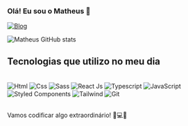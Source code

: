 ### Olá! Eu sou o Matheus 👋

[![Blog](https://img.shields.io/badge/LinkedIn-0077B5?style=for-the-badge&logo=linkedin&logoColor=white)](https://www.linkedin.com/in/devmatheusks?utm_source=share&utm_campaign=share_via&utm_content=profile&utm_medium=android_app)

![Matheus GitHub stats](https://github-readme-stats.vercel.app/api?username=matheuskssilva&show_icons=true&theme=radical)

## Tecnologias que utilizo no meu dia

<div style="display: inline_block"><br />
    <img align="center" alt="Html" src="https://img.shields.io/badge/HTML5-E34F26?style=for-the-badge&logo=html5&logoColor=white" />
    <img align="center" alt="Css" src="https://img.shields.io/badge/CSS3-1572B6?style=for-the-badge&logo=css3&logoColor=white" />
    <img align="center" alt="Sass" src="https://img.shields.io/badge/Sass-CC6699?style=for-the-badge&logo=sass&logoColor=white" />
    <img align="center" alt="React Js" src="https://img.shields.io/badge/React-20232A?style=for-the-badge&logo=react&logoColor=61DAFB" />
    <img align="center" alt="Typescript" src="https://img.shields.io/badge/TypeScript-007ACC?style=for-the-badge&logo=typescript&logoColor=white" />
       <img align="center" alt="JavaScript" src="https://img.shields.io/badge/JavaScript-F7DF1E?style=for-the-badge&logo=javascript&logoColor=black" />
    <img align="center" alt="Styled Components" src="https://img.shields.io/badge/styled--components-DB7093?style=for-the-badge&logo=styled-components&logoColor=white" />
     <img align="center" alt="Tailwind" src="https://img.shields.io/badge/Tailwind_CSS-38B2AC?style=for-the-badge&logo=tailwind-css&logoColor=white" />
     <img align="center" alt="Git" src="https://img.shields.io/badge/GIT-E44C30?style=for-the-badge&logo=git&logoColor=white" />

</div>
<br />

Vamos codificar algo extraordinário! 🚀💻✨
